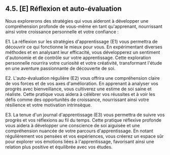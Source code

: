 ## 4.5. [E] Réflexion et auto-évaluation

Nous explorerons des stratégies qui vous aideront à développer une compréhension profonde de vous-même en tant qu'apprenant, nourrissant ainsi votre croissance personnelle et votre confiance :

E1. La réflexion sur les stratégies d'apprentissage (E1) vous permettra de découvrir ce qui fonctionne le mieux pour vous. En expérimentant diverses méthodes et en analysant leur efficacité, vous développerez un sentiment d'autonomie et de contrôle sur votre apprentissage. Cette exploration personnelle nourrira votre curiosité et votre créativité, transformant l'étude en une aventure passionnante de découverte de soi.

E2. L'auto-évaluation régulière (E2) vous offrira une compréhension claire de vos forces et de vos axes d'amélioration. En apprenant à analyser vos progrès avec bienveillance, vous cultiverez une estime de soi saine et réaliste. Cette pratique vous aidera à célébrer vos réussites et à voir les défis comme des opportunités de croissance, nourrissant ainsi votre résilience et votre motivation intrinsèque.

E3. La tenue d'un journal d'apprentissage (E3) vous permettra de suivre vos progrès et vos réflexions au fil du temps. Cette pratique réflexive profonde vous aidera à développer une conscience de soi aiguisée et une compréhension nuancée de votre parcours d'apprentissage. En notant régulièrement vos pensées et vos expériences, vous créerez un espace sûr pour explorer vos émotions liées à l'apprentissage, favorisant ainsi une relation plus positive et équilibrée avec vos études.
